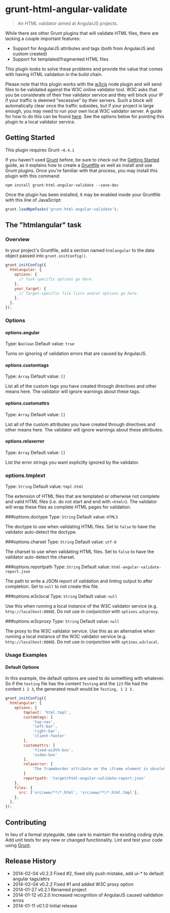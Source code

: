 # grunt-html-angular-validate

> An HTML validator aimed at AngularJS projects.

While there are other Grunt plugins that will validate HTML files, there are lacking a couple important features:

 * Support for AngularJS attributes and tags (both from AngularJS and custom created)
 * Support for templated/fragmented HTML files

This plugin looks to solve these problems and provide the value that comes with having HTML validation in the build chain.

Please note that this plugin works with the [w3cjs](https://github.com/thomasdavis/w3cjs) node plugin and will send files to be validated against the W3C online validator tool. W3C asks that you be considerate of their free validator service and they will block your IP if your traffic is deemed "excessive" by their servers. Such a block will automatically clear once the traffic subsides, but if your project is large enough, you may need to run your own local W3C validator server. A guide for how to do this can be found [here](https://github.com/tlvince/w3c-validator-guide). See the options below for pointing this plugin to a local validator service.

## Getting Started
This plugin requires Grunt `~0.4.1`

If you haven't used [Grunt](http://gruntjs.com/) before, be sure to check out the [Getting Started](http://gruntjs.com/getting-started) guide, as it explains how to create a [Gruntfile](http://gruntjs.com/sample-gruntfile) as well as install and use Grunt plugins. Once you're familiar with that process, you may install this plugin with this command:

```shell
npm install grunt-html-angular-validate --save-dev
```

Once the plugin has been installed, it may be enabled inside your Gruntfile with this line of JavaScript:

```js
grunt.loadNpmTasks('grunt-html-angular-validate');
```

## The "htmlangular" task

### Overview
In your project's Gruntfile, add a section named `htmlangular` to the data object passed into `grunt.initConfig()`.

```js
grunt.initConfig({
  htmlangular: {
    options: {
      // Task-specific options go here.
    },
    your_target: {
      // Target-specific file lists and/or options go here.
    },
  },
});
```

### Options

#### options.angular
Type: `Boolean`
Default value: `true`

Turns on ignoring of validation errors that are caused by AngularJS.

#### options.customtags
Type: `Array`
Default value: `[]`

List all of the custom tags you have created through directives and other means here. The validator will ignore warnings about these tags.

#### options.customattrs
Type: `Array`
Default value: `[]`

List all of the custom attributes you have created through directives and other means here. The validator will ignore warnings about
these attributes.

#### options.relaxerror
Type: `Array`
Default value: `[]`

List the error strings you want explicitly ignored by the validator.

### options.tmplext
Type: `String`
Default value: `tmpl.html`

The extension of HTML files that are templated or otherwise not complete and valid HTML files (i.e. do not start and end with `<html>`). The validator will wrap these files as complete HTML pages for validation.

###options.doctype
Type: `String`
Default value: `HTML5`

The doctype to use when validating HTML files. Set to `false` to have the validator auto-detect the doctype.

###options.charset
Type: `String`
Default value: `utf-8`

The charset to use when validating HTML files. Set to `false` to have the validator auto-detect the charset.

###options.reportpath
Type: `String`
Default value: `html-angular-validate-report.json`

The path to write a JSON report of validation and linting output to after completion. Set to `null` to not create this file.

###options.w3clocal
Type: `String`
Default value: `null`

Use this when running a local instance of the W3C validator service (e.g. `http://localhost:8080`). Do not use in conjunction with
`options.w3cproxy`.

###options.w3cproxy
Type: `String`
Default value: `null`

The proxy to the W3C validator service. Use this as an alternative when running a local instance of the W3C validator service
(e.g. `http://localhost:8080`). Do not use in conjunction with `optinos.w3clocal`.

### Usage Examples

#### Default Options
In this example, the default options are used to do something with whatever. So if the `testing` file has the content `Testing` and the `123` file had the content `1 2 3`, the generated result would be `Testing, 1 2 3.`

```js
grunt.initConfig({
  htmlangular: {
    options: {
        tmplext: 'html.tmpl',
        customtags: [
            'top-nav',
            'left-bar',
            'right-bar',
            'client-footer'
        ],
        customattrs: [
            'fixed-width-box',
            'video-box'
        ],
        relaxerror: [
            'The frameborder attribute on the iframe element is obsolete. Use CSS instead.'
        ]
        reportpath: 'target/html-angular-validate-report.json'
    },
    files: {
      src: ['src/www/**/*.html', 'src/www/**/*.html.tmpl'],
    },
  },
});
```

## Contributing
In lieu of a formal styleguide, take care to maintain the existing coding style. Add unit tests for any new or changed functionality. Lint and test your code using [Grunt](http://gruntjs.com/).

## Release History
 * 2014-02-04  v0.2.3  Fixed #2, fixed silly push mistake, add ui-* to default angular tags/attrs
 * 2014-02-04  v0.2.2  Fixed #1 and added W3C proxy option
 * 2014-01-27  v0.2.1  Renamed project
 * 2014-01-12  v0.2.0  Increased recognition of AngularJS caused validation erros
 * 2014-01-11  v0.1.0  Initial release